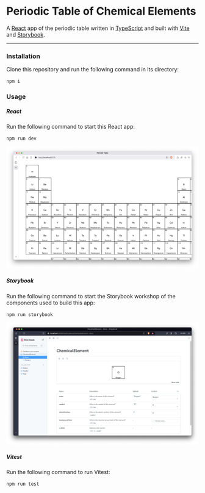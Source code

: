 # Periodic Table of Chemical Elements

A [React](https://react.dev/) app of the periodic table written in [TypeScript](https://www.typescriptlang.org/) and built with [Vite](https://vitejs.dev/) and [Storybook](https://storybook.js.org/).

---
### Installation
Clone this repository and run the following command in its directory:
```
npm i
```

### Usage
##### React
Run the following command to start this React app:
```
npm run dev
```
![dev.png](/public/dev.png)
##### Storybook
Run the following command to start the Storybook workshop of the components used to build this app:
```
npm run storybook
```
![storybook.png](/public/storybook.png)
##### Vitest
Run the following command to run Vitest:
```
npm run test
```
